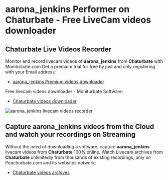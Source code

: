 # aarona_jenkins Performer on Chaturbate - Free LiveCam videos downloader

## Chaturbate Live Videos Recorder

Monitor and record livecam videos of **aarona_jenkins** from **Chaturbate** with Moniturbate.com
Get a premium trial for free by just and only registering with your Email address:
* [aarona_jenkins Premium videos downloader](https://moniturbate.com/request-demo-licence-key.html)

Free livecam videos downloader - Moniturbate Software:
* [Chaturbate videos downloader](https://moniturbate.com/moniturbate-download-software.html)

![aarona_jenkins livecam videos recorder](https://peachurnet.com/templates/moniturbate-software.png)


## Capture aarona_jenkins videos from the Cloud and watch your recordings on Streaming

Without the need of downloading a software, capture **aarona_jenkins** livecam videos from **Chaturbate** 100% online.
Watch Livecam archives from **Chaturbate** unlimitedly from thousands of existing recordings, only on Peachurbate.com and its websites network:
* [Chaturbate videos archives](https://peachurnet.com/)